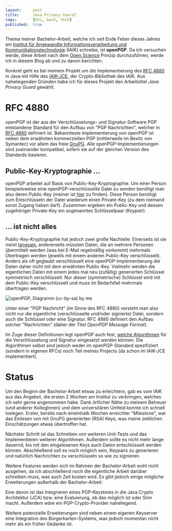 ```yaml
---
layout: 	post
title: 		Java Privacy Guard?
tags: 		[Uni, back, Tech]
published: 	true
---
```


Thema meiner Bachelor-Arbeit, welche ich seit Ende Feber dieses Jahres am [Institut für Angewandte Informationsverarbeitung und Kommunikationstechnologie](http://iaik.tugraz.at) (IAIK) schreibe, ist **openPGP**. Da ich versuchen werde, diese Arbeit nach dem [Open Science](http://openscienceasap.org/open-science/) Prinzip  durchzuführen, werde ich in diesem Blog ab und zu davon berichten.

Konkret geht es bei meinem Projekt um die Implementierung des [RFC 4880](https://tools.ietf.org/html/rfc4880) in Java mit Hilfe des [IAIK-JCE](http://jce.iaik.tugraz.at/), der Crypto-Bibliothek des IAIK. Aus naheliegenden Gründen habe ich für dieses Projekt den Arbeitstitel *Java Privacy Guard* gewählt.

# RFC 4880

openPGP ist der aus der Verschlüsselungs- und Signatur-Software PGP entstandene Standard für den Aufbau von "PGP Nachrichten", welcher in [RFC 4880](https://tools.ietf.org/html/rfc4880) definiert ist. Bekannteste Implementierung von openPGP ist neben dem erwähnten kommerziellen PGP (mittlerweile im Besitz von Symantec) vor allem das freie [GnuPG](http://www.gnupg.org/). Alle openPGP-Implementierungen sind zueinander kompatibel, sofern sie auf der gleichen Version des Standards basieren. 

## Public-Key-Kryptographie …

openPGP arbeitet auf Basis von Public-Key-Kryptographie. Um einer Person beispielsweise eine openPGP-verschlüsselte Datei zu senden benötigt man also deren Public-Key (meiner ist [hier](http://2904.cc/stefan.asc) zu finden). Diese Person benötigt zum Entschlüsseln der Datei wiederum einen Private-Key (zu dem niemand sonst Zugang haben darf). Zusammen ergeben ein Public-Key und dessen zugehöriger Private-Key ein sogenanntes Schlüsselpaar (*Keypair*).

## … ist nicht alles

Public-Key-Kryptographie hat jedoch zwei große Nachteile: Einerseits ist sie meist [langsam](http://crypto.stackexchange.com/a/591/12582), andererseits müssten Daten, die an mehrere Personen übermittelt werden (was bei E-Mail regelmäßig vorkommt) mehrmals Übertragen werden (jeweils mit einem anderen Public-Key verschlüsselt).
Anders als oft geglaubt verschlüsselt eine openPGP-Implementierung die Daten daher nicht mit dem erwähnten Public-Key. Vielmehr werden die eigentlichen Daten mit einem jedes mal neu (zufällig) generierten Schlüssel symmetrisch verschlüsselt. Nur dieser (symmetrische) Schlüssel wird mit dem Public-Key verschlüsselt und muss im Bedarfsfall mehrmals übertragen werden.

![openPGP, Diagramm (cc-by-sa) by me](http://2904.cc/blogimg/bakk/PGP.png)

Unter einer "PGP Nachricht" (im Sinne des RFC 4880) versteht man also nicht nur die eigentliche (verschlüsselte und/oder signierte) Datei, sondern auch die Schlüssel oder eine Signatur. RFC 4880 definiert den Aufbau solcher "Nachrichten" (daher der Titel *OpenPGP Message Format*).

Im Zuge dieser Definitionen legt openPGP auch fest, [welche Algorithmen](https://tools.ietf.org/html/rfc4880#section-9) für die Verschlüsselung und Signatur eingesetzt werden können. Die Algorithmen selbst sind jedoch weder im openPGP-Standard spezifiziert (sondern in eigenen RFCs) noch Teil meines Projects (da schon im IAIK-JCE implementiert).

# Status

Um den Beginn der Bachelor-Arbeit etwas zu erleichtern, gab es vom IAIK aus das Angebot, die ersten 2 Wochen am Institut zu verbringen, welches ich sehr gerne angenommen habe. Dank örtlicher Nähe zu meinem Betreuer (und anderer KollegInnen) und dem universitären Umfeld konnte ich schnell loslegen. Erster, bereits nach eineinhalb Wochen erreichter "Milestone", war das Einlesen von mit GnuPG generierten (RSA) Keys, was meine zeitlichen Einschätzungen etwas übertroffen hat.

Nächster Schritt ist das Schreiben von weiteren Unit-Tests und das Implementieren weiterer Algorithmen. Außerdem sollte es nicht mehr lange dauernd, bis mit den eingelesenen Keys auch Daten entschlüsselt werden können. Abschließend soll es noch möglich sein, Keypairs zu generieren und natürlich Nachrichten zu verschlüsseln so wie zu signieren.

Weitere Features werden sich im Rahmen der Bachelor-Arbeit wohl nicht ausgehen, da ich abschließend noch die eigentliche Arbeit darüber schreiben muss, was auch Zeit kosten wird. Es gibt jedoch einige mögliche Erweiterungen außerhalb der Bachelor-Arbeit:

Eine davon ist das Integrieren eines PGP-Keystores in die Java Crypto Architektur (JCA) bzw. eine Evaluierung, ob das möglich ist oder Sinn macht. Außerdem wäre ein PGP-Crypto-Provider naheliegend.

Weitere potenzielle Erweiterungen sind neben einem eigenen Keyserver eine Integration des Bürgerkarten-Systems, was jedoch momentan nicht mehr als ein früher Gedanke ist.
